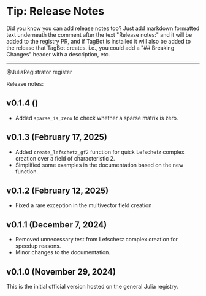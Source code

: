 
# Tip: Release Notes

Did you know you can add release notes too? Just add markdown formatted text
underneath the comment after the text "Release notes:" and it will be added to
the registry PR, and if TagBot is installed it will also be added to the release
that TagBot creates. i.e., you could add a "## Breaking Changes" header with a
description, etc.

*******************************************************************************

@JuliaRegistrator register

Release notes:

## v0.1.4 ()

- Added `sparse_is_zero` to check whether a sparse matrix is zero.

## v0.1.3 (February 17, 2025)

- Added `create_lefschetz_gf2` function for quick Lefschetz complex creation
  over a field of characteristic 2.
- Simplified some examples in the documentation based on the new function.

## v0.1.2 (February 12, 2025)

- Fixed a rare exception in the multivector field creation

## v0.1.1 (December 7, 2024)

- Removed unnecessary test from Lefschetz complex creation for speedup reasons.
- Minor changes to the documentation.

## v0.1.0 (November 29, 2024)

This is the initial official version hosted on the general Julia registry.

